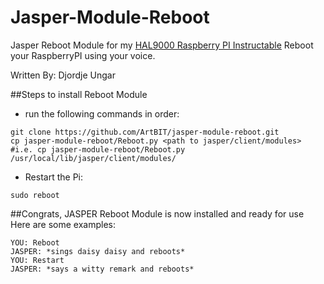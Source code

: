 Jasper-Module-Reboot
======================

Jasper Reboot Module for my [HAL9000 Raspberry PI Instructable](http://www.instructables.com/id/RaspberryPI-HAL9000/)
Reboot your RaspberryPI using your voice.

Written By: Djordje Ungar

##Steps to install Reboot Module

* run the following commands in order:
```
git clone https://github.com/ArtBIT/jasper-module-reboot.git
cp jasper-module-reboot/Reboot.py <path to jasper/client/modules>
#i.e. cp jasper-module-reboot/Reboot.py /usr/local/lib/jasper/client/modules/
```
* Restart the Pi:
```
sudo reboot
```
##Congrats, JASPER Reboot Module is now installed and ready for use
Here are some examples:
```
YOU: Reboot
JASPER: *sings daisy daisy and reboots*
YOU: Restart
JASPER: *says a witty remark and reboots*
```

